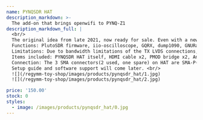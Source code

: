 ```yaml
---
name: PYNQSDR HAT
description_markdown: >-
  The add-on that brings openwifi to PYNQ-Z1 
description_markdown_full: |
  <br/>
  The original idea from late 2021, now ready for sale. Even with a new 299$ PYNQ-Z1, this combo is still the cheapest available openwifi-capable platform(as of late 2022). <br/>
  Functions: PlutoSDR firmware, iio-oscilloscope, GQRX, dump1090, GNURadio, openwifi firmware, WiFi hotspot, packets capture, connect to other hotspots, and more. <br/>
  Limitations: Due to bandwidth limitations of the TX LVDS connections, 1RX1TX 40 MHz sample rate is the maximum. This is enough for all openwifi operations. For RX, 61.44 MHz sample rate can be possible. The baluns are not rated for 5 GHz, so transmission power is low. Also, I don't guarentee any RF performance except that on my desk an iPhone can connect and communicate with the openwifi hotspot 20 cm away from the antennae.<br/>
  Items included: PYNQSDR HAT itself, HDMI cable x2, PMOD bridge x2, Antenna x2, SMA adapter x2. See picture below. <i>PYNQ-Z1 itself is NOT included!</i><br/>
  Connection: The 3 SMA connectors(2 used, one spare) on HAT are SMA-P(ordinary standard), the adapters are SMA-J to RP-SMA-P, the antennae are RP-SMA-J(WiFi standard). See picture below. <br/>
  Setup guide and software support will come later. <br/>
  ![](/regymm-toy-shop/images/products/pynqsdr_hat/1.jpg)
  ![](/regymm-toy-shop/images/products/pynqsdr_hat/2.jpg)

price: '150.00'
stock: 0
styles:
  - image: /images/products/pynqsdr_hat/0.jpg
---
```

